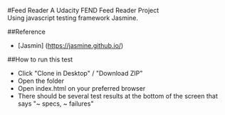 #Feed Reader
A Udacity FEND Feed Reader Project <br/>
Using javascript testing framework Jasmine. <br/>

##Reference
* [Jasmin] (https://jasmine.github.io/)

##How to run this test
* Click "Clone in Desktop" / "Download ZIP"
* Open the folder
* Open index.html on your preferred browser
* There should be several test results at the bottom of the screen that says "~ specs, ~ failures"